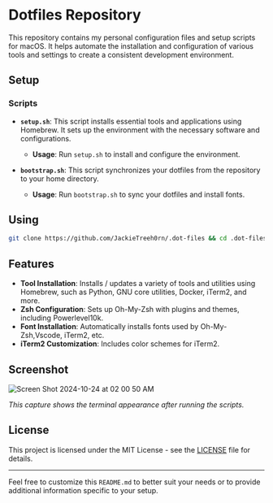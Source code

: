# Dotfiles Repository

This repository contains my personal configuration files and setup scripts for macOS. It helps automate the installation and configuration of various tools and settings to create a consistent development environment.

## Setup


### Scripts

- **`setup.sh`**: This script installs essential tools and applications using Homebrew. It sets up the environment with the necessary software and configurations.

  - **Usage**: Run `setup.sh` to install and configure the environment.

- **`bootstrap.sh`**: This script synchronizes your dotfiles from the repository to your home directory.

  - **Usage**: Run `bootstrap.sh` to sync your dotfiles and install fonts.

## Using

```bash
git clone https://github.com/JackieTreeh0rn/.dot-files && cd .dot-files && ./bootstrap.sh
```

## Features

- **Tool Installation**: Installs / updates a variety of tools and utilities using Homebrew, such as Python, GNU core utilities, Docker, iTerm2, and more.
- **Zsh Configuration**: Sets up Oh-My-Zsh with plugins and themes, including Powerlevel10k.
- **Font Installation**: Automatically installs fonts used by Oh-My-Zsh,Vscode, iTerm2, etc.
- **iTerm2 Customization**: Includes color schemes for iTerm2.

## Screenshot

![Screen Shot 2024-10-24 at 02 00 50 AM](https://github.com/user-attachments/assets/f37972d2-316f-496a-88e5-9d5634d08f1a)


*This capture shows the terminal appearance after running the scripts.*


## License

This project is licensed under the MIT License - see the [LICENSE](LICENSE) file for details.

---

Feel free to customize this `README.md` to better suit your needs or to provide additional information specific to your setup.
